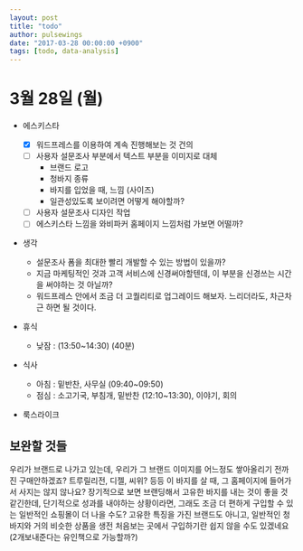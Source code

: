 ```yaml
---
layout: post
title: "todo"
author: pulsewings
date: "2017-03-28 00:00:00 +0900"
tags: [todo, data-analysis]
---
```



# 3월 28일 (월)

- 에스키스타
  - [x] 워드프레스를 이용하여 계속 진행해보는 것 건의
  - [ ] 사용자 설문조사 부분에서 텍스트 부분을 이미지로 대체
    - 브랜드 로고
    - 청바지 종류
    - 바지를 입었을 때, 느낌 (사이즈)
    - 일관성있도록 보이려면 어떻게 해야할까?
  - [ ] 사용자 설문조사 디자인 작업
  - [ ] 에스키스타 느낌을 와비파커 홈페이지 느낌처럼 가보면 어떨까?

- 생각
  - 설문조사 폼을 최대한 빨리 개발할 수 있는 방법이 있을까?
  - 지금 마케팅적인 것과 고객 서비스에 신경써야할텐데, 이 부분을 신경쓰는 시간을 써야하는 것 아닐까?
  - 워드프레스 안에서 조금 더 고퀄리티로 업그레이드 해보자. 느리더라도, 차근차근 하면 될 것이다.

- 휴식
  - 낮잠 : (13:50~14:30) (40분)

- 식사
  - 아침 : 밑반찬, 사무실 (09:40~09:50)
  - 점심 : 소고기국, 부침개, 밑반찬 (12:10~13:30), 이야기, 회의

- 룩스라이크

## 보완할 것들



우리가 브랜드로 나가고 있는데, 우리가 그 브랜드 이미지를 어느정도 쌓아올리기 전까진 구매안하겠죠? 트루릴리전, 디젤, 씨위? 등등 이 바지를 살 때, 그 홈페이지에 들어가서 사지는 않지 않나요?  장기적으로 보면 브랜딩해서 고유한 바지를 내는 것이 좋을 것 같긴한데, 단기적으로 성과를 내야하는 상황이라면, 그래도 조금 더 편하게 구입할 수 있는 일반적인 쇼핑몰이 더 나을 수도? 고유한 특징을 가진 브랜드도 아니고, 일반적인 청바지와 거의 비슷한 상품을 생전 처음보는 곳에서 구입하기란 쉽지 않을 수도 있겠네요 (2개보내준다는 유인책으로 가능할까?) 
